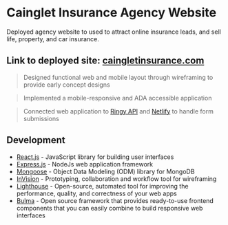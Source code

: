 # Cainglet Insurance Agency Website
Deployed agency website to used to attract online insurance leads, and sell life, property, and car insurance.

## Link to deployed site: [caingletinsurance.com](https://caingletinsurance.com/)


> Designed functional web and mobile layout through wireframing to provide early concept designs

> Implemented a mobile-responsive and ADA accessible application

> Connected web application to [Ringy API](https://www.ringy.com/) and [Netlify](https://www.netlify.com/) to handle form submissions

## Development

* [React.js](https://reactjs.org/docs/getting-started.html) - JavaScript library for building user interfaces
* [Express.js](https://expressjs.com/en/api.html) - NodeJs web application framework
* [Mongoose](https://mongoosejs.com/docs/index.html) - Object Data Modeling (ODM) library for MongoDB
* [InVision](https://www.invisionapp.com/home) - Prototyping, collaboration and workflow tool for wireframing
* [Lighthouse](https://chrome.google.com/webstore/detail/lighthouse/blipmdconlkpinefehnmjammfjpmpbjk?hl=en) - Open-source, automated tool for improving the performance, quality, and correctness of your web apps
* [Bulma](https://bulma.io/) - Open source framework that provides ready-to-use frontend components that you can easily combine to build responsive web interfaces
